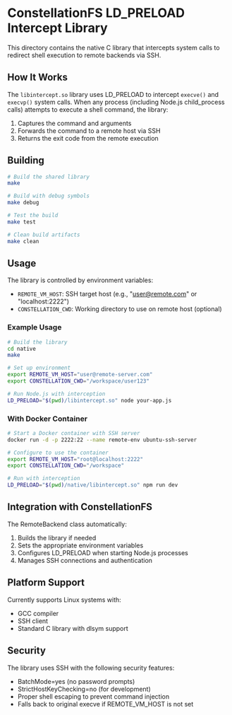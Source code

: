 # ConstellationFS LD_PRELOAD Intercept Library

This directory contains the native C library that intercepts system calls to redirect shell execution to remote backends via SSH.

## How It Works

The `libintercept.so` library uses LD_PRELOAD to intercept `execve()` and `execvp()` system calls. When any process (including Node.js child_process calls) attempts to execute a shell command, the library:

1. Captures the command and arguments
2. Forwards the command to a remote host via SSH
3. Returns the exit code from the remote execution

## Building

```bash
# Build the shared library
make

# Build with debug symbols
make debug

# Test the build
make test

# Clean build artifacts
make clean
```

## Usage

The library is controlled by environment variables:

- `REMOTE_VM_HOST`: SSH target host (e.g., "user@remote.com" or "localhost:2222")
- `CONSTELLATION_CWD`: Working directory to use on remote host (optional)

### Example Usage

```bash
# Build the library
cd native
make

# Set up environment
export REMOTE_VM_HOST="user@remote-server.com"
export CONSTELLATION_CWD="/workspace/user123"

# Run Node.js with interception
LD_PRELOAD="$(pwd)/libintercept.so" node your-app.js
```

### With Docker Container

```bash
# Start a Docker container with SSH server
docker run -d -p 2222:22 --name remote-env ubuntu-ssh-server

# Configure to use the container
export REMOTE_VM_HOST="root@localhost:2222"
export CONSTELLATION_CWD="/workspace"

# Run with interception
LD_PRELOAD="$(pwd)/native/libintercept.so" npm run dev
```

## Integration with ConstellationFS

The RemoteBackend class automatically:
1. Builds the library if needed
2. Sets the appropriate environment variables
3. Configures LD_PRELOAD when starting Node.js processes
4. Manages SSH connections and authentication

## Platform Support

Currently supports Linux systems with:
- GCC compiler
- SSH client
- Standard C library with dlsym support

## Security

The library uses SSH with the following security features:
- BatchMode=yes (no password prompts)
- StrictHostKeyChecking=no (for development)
- Proper shell escaping to prevent command injection
- Falls back to original execve if REMOTE_VM_HOST is not set